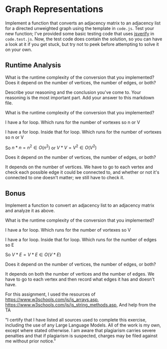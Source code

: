 # Graph Representations

Implement a function that converts an adjacency matrix to an adjacency list for
a directed unweighted graph using the template in `code.js`. Test your new
function; I've provided some basic testing code that uses
[jsverify](https://jsverify.github.io/) in `code.test.js`. Now, the test code
does contain the solution, so you can have a look at it if you get stuck, but
try not to peek before attempting to solve it on your own.

## Runtime Analysis

What is the runtime complexity of the conversion that you implemented? Does it
depend on the number of vertices, the number of edges, or both?

Describe your reasoning and the conclusion you've come to. Your reasoning is the
most important part. Add your answer to this markdown file.

What is the runtime complexity of the conversion that you implemented?


I have a for loop. Which runs for the number of vortexes so n or V


I have a for loop. Inside that for loop. Which runs for the number of vortexes so n or V


So $n * n = n^2 ∈ O(n^2)$ or  $V * V = V^2 ∈ O(V^2)$


Does it depend on the number of vertices, the number of edges, or both?


It depends on the number of vertices. We have to go to each vertex and check each possible edge it could be connected to, and whether or not it's connected to one doesn't matter; we still have to check it.


## Bonus

Implement a function to convert an adjacency list to an adjacency matrix and
analyze it as above.

 What is the runtime complexity of the conversion that you implemented?


I have a for loop. Which runs for the number of vortexes so V


I have a for loop. Inside that for loop. Which runs for the number of edges so E


So $V * E = V * E ∈ O(V * E)$


Does it depend on the number of vertices, the number of edges, or both?


It depends on both the number of vertices and the number of edges. We have to go to each vertex and then record what edges it has and doesn't have.



For this assignment, I used the resources of https://www.w3schools.com/js/js_arrays.asp, https://www.w3schools.com/js/js_string_methods.asp, And help from the TA

"I certify that I have listed all sources used to complete this exercise, including the use of any Large Language Models. All of the work is my own, except where stated otherwise. I am aware that plagiarism carries severe penalties and that if plagiarism is suspected, charges may be filed against me without prior notice."
